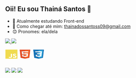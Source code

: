 ## Oii! Eu sou Thainá Santos 👋

- 🌱 Atualmente estudando Front-end
- 📧 Como chegar até mim: [thainadossantoss09@gmail.com](mailto:thainadossantoss09@gmail.com)
- 😊 Pronomes: ela/dela

<div style="display: flex;">
    <a href="https://github.com/ThainaSantoss">
        <img height="160em" src="https://github-readme-stats.vercel.app/api?username=ThainaSantoss&show_icons=true&theme=radical&include_all_commits=true&count_private=true"/>
        <img height="160em" src="https://github-readme-stats.vercel.app/api/top-langs/?username=ThainaSantoss&layout=compact&langs_count=16&theme=radical"/>
    </a>
</div>

<div style="display: inline_block"><br>
  <img align="center" alt="thaina-Js" height="30" width="40" src="https://raw.githubusercontent.com/devicons/devicon/master/icons/javascript/javascript-plain.svg">
  <img align="center" alt="thaina-HTML" height="30" width="40" src="https://raw.githubusercontent.com/devicons/devicon/master/icons/html5/html5-original.svg">
  <img align="center" alt="thaina-CSS" height="30" width="40" src="https://raw.githubusercontent.com/devicons/devicon/master/icons/css3/css3-original.svg">
</div>

##

<div> 
  <a href="https://instagram.com/thainaxsn?igshid=OGQ5ZDc2ODk2ZA==" target="_blank"><img src="https://img.shields.io/badge/-Instagram-%23E4405F?style=for-the-badge&logo=instagram&logoColor=white" target="_blank"></a>
  <a href = "mailto:thainadossantoss09@gmail.com"><img src="https://img.shields.io/badge/Gmail-D14836?style=for-the-badge&logo=gmail&logoColor=white" target="_blank"></a>
  <a href="https://www.linkedin.com/in/thain%C3%A1-santos-832396261/" target="_blank"><img src="https://img.shields.io/badge/-LinkedIn-%230077B5?style=for-the-badge&logo=linkedin&logoColor=white" target="_blank"></a> 
  
</div>



